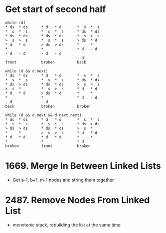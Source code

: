 # Get start of second half

```text
while (d)
* ds  * ds      * d   * d       *  s  *  s
*  s  *  s      *  s  *  s      * ds  * ds
* ds  * ds      * ds  * ds      *  s  >  s
>  s  >  s      *  s  *  s      > ds  * d
* d   * d       > ds  > ds      *     *
*               *               * d   - d
- d   - d       - d   - d       
                                - d
front           broken          back

while (d && d.next)
* ds  * ds      * d   * d       *  s  *  s
*  s  *  s      *  s  *  s      * ds  * ds
* ds  > ds      * ds  * ds      >  s  >  s
>  s  *         *  s  >  s      * d   * d
* d   * d       > ds  * d       *     *
*               *               * d   - d
- d             - d
back            broken          broken

while (d && d.next && d.next.next) 
* ds  * ds      * d   * d       *  s  *  s
*  s  *  s      *  s  *  s      * ds  > ds
> ds  > ds      * ds  * ds      >  s  *  
*     *         >  s  >  s      * d   * d
* d   * d       * d   * d       *     *
*               *               * d   
broken          front           broken
```

# 1669. Merge In Between Linked Lists
* Get a-1, b+1, m-1 nodes and string them together

# 2487. Remove Nodes From Linked List
* monotonic stack, rebuilding the list at the same time

